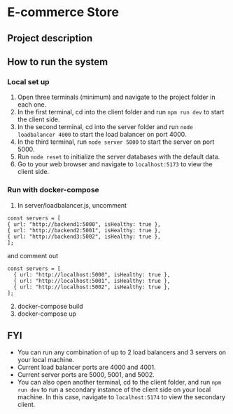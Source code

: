 # E-commerce Store
## Project description

## How to run the system
### Local set up
1. Open three terminals (minimum) and navigate to the project folder in each one.
2. In the first terminal, cd into the client folder and run `npm run dev` to start the client side.
3. In the second terminal, cd into the server folder and run `node loadbalancer 4000` to start the load balancer on port 4000.
4. In the third terminal, run `node server 5000` to start the server on port 5000.
5. Run `node reset` to initialize the server databases with the default data.
6. Go to your web browser and navigate to `localhost:5173` to view the client side.

### Run with docker-compose
1. In server/loadbalancer.js, uncomment
```
const servers = [
{ url: "http://backend1:5000", isHealthy: true },
{ url: "http://backend2:5001", isHealthy: true },
{ url: "http://backend3:5002", isHealthy: true },
];
```
and comment out
```
const servers = [
  { url: "http://localhost:5000", isHealthy: true },
  { url: "http://localhost:5001", isHealthy: true },
  { url: "http://localhost:5002", isHealthy: true },
];
```
2. docker-compose build
3. docker-compose up


## FYI

- You can run any combination of up to 2 load balancers and 3 servers on your local machine.
- Current load balancer ports are 4000 and 4001.
- Current server ports are 5000, 5001, and 5002.
- You can also open another terminal, cd to the client folder, and run `npm run dev` to run a secondary instance of the client side on your local machine. In this case, navigate to `localhost:5174` to view the secondary client.
